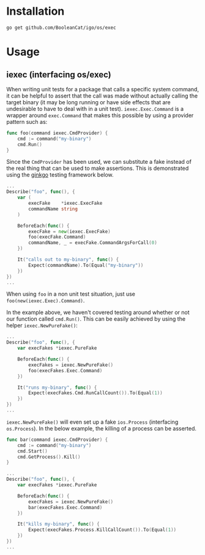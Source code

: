 Installation
============

`go get github.com/BooleanCat/igo/os/exec`

Usage
=====

iexec (interfacing os/exec)
---------------------------

When writing unit tests for a package that calls a specific system command, it can be helpful to assert that the call was made without actually calling the target binary (it may be long running or have side effects that are undesirable to have to deal with in a unit test). `iexec.Exec.Command` is a wrapper around `exec.Command` that makes this possible by using a provider pattern such as:

```go
func foo(command iexec.CmdProvider) {
    cmd := command("my-binary")
    cmd.Run()
}
```

Since the `CmdProvider` has been used, we can substitute a fake instead of the real thing that can be used to make assertions. This is demonstrated using the [ginkgo](https://onsi.github.io/ginkgo/) testing framework below.

```go
...
Describe("foo", func(), {
    var (
        execFake    *iexec.ExecFake
        commandName string
    )

    BeforeEach(func() {
        execFake = new(iexec.ExecFake)
        foo(execFake.Command)
        commandName, _ = execFake.CommandArgsForCall(0)
    })

    It("calls out to my-binary", func() {
        Expect(commandName).To(Equal("my-binary"))
    })
})
...
```

When using `foo` in a non unit test situation, just use `foo(new(iexec.Exec).Command)`.

In the example above, we haven't covered testing around whether or not our function called `cmd.Run()`. This can be easily achieved by using the helper `iexec.NewPureFake()`:

```go
...
Describe("foo", func(), {
    var execFakes *iexec.PureFake

    BeforeEach(func() {
        execFakes = iexec.NewPureFake()
        foo(execFakes.Exec.Command)
    })

    It("runs my-binary", func() {
        Expect(execFakes.Cmd.RunCallCount()).To(Equal(1))
    })
})
...
```

`iexec.NewPureFake()` will even set up a fake `ios.Process` (interfacing `os.Process`). In the below example, the killing of a process can be asserted.

```go
func bar(command iexec.CmdProvider) {
    cmd := command("my-binary")
    cmd.Start()
    cmd.GetProcess().Kill()
}

...
Describe("foo", func(), {
    var execFakes *iexec.PureFake

    BeforeEach(func() {
        execFakes = iexec.NewPureFake()
        bar(execFakes.Exec.Command)
    })

    It("kills my-binary", func() {
        Expect(execFakes.Process.KillCallCount()).To(Equal(1))
    })
})
...
```
